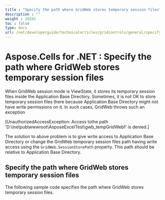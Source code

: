 ```yaml
---
title : "Specify the path where GridWeb stores temporary session files" 
description : "" 
weight : 20341 
toc : false
type: docs
url: /net/developerguide/technicalarticles/gridcontrols/general/specify+the+path+where+gridweb+stores+temporary+session+files/
---
```


# Aspose.Cells for .NET : Specify the path where GridWeb stores temporary session files


When GridWeb session mode is ViewState, it stores its temporary session files inside the Application Base Directory. Sometimes, it is not OK to store temporary session files there because Application Base Directory might not have write permissions on it. In such cases, GridWeb throws such an exception

\[UnauthorizedAccessException: Access tothe path 'D:\\inetpub\\wwwroot\\AsposeExcelTest\\gwb\_tempGridWeb1' is denied.\]

The solution to above problem is to give write access to Application Base Directory or change the GridWeb temporary session files path having write access using the `GridWeb.SessionStorePath` property. This path should be relative to Application Base Directory.

## Specify the path where GridWeb stores temporary session files

The following sample code specifies the path where GridWeb stores temporary session files.

